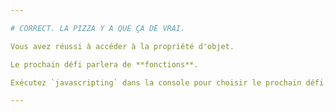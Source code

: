 ```yaml
---

# CORRECT. LA PIZZA Y A QUE ÇA DE VRAI.

Vous avez réussi à accéder à la propriété d'objet.

Le prochain défi parlera de **fonctions**.

Exécutez `javascripting` dans la console pour choisir le prochain défi.

---
```


